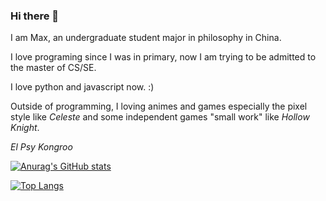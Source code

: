 ### Hi there 👋
I am Max, an undergraduate student major in philosophy in China. 

I love programing since I was in primary, now I am trying to be admitted to the master of CS/SE. 

I love python and javascript now. :)

Outside of programming, I loving animes and games especially the pixel style like *Celeste* and some independent games "small work" like *Hollow Knight*.

*El Psy Kongroo*

[![Anurag's GitHub stats](https://github-readme-stats.vercel.app/api?username=MaxChang3)](https://github.com/anuraghazra/github-readme-stats)

[![Top Langs](https://github-readme-stats.vercel.app/api/top-langs/?username=MaxChang3&layout=compact&hide=scss,html,ejs,nunjucks,css&&langs_count=4)](https://github.com/anuraghazra/github-readme-stats)


